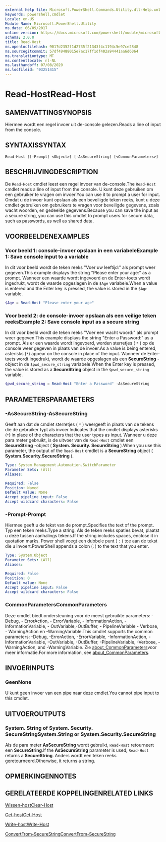 ```yaml
---
external help file: Microsoft.PowerShell.Commands.Utility.dll-Help.xml
keywords: powershell,cmdlet
Locale: en-US
Module Name: Microsoft.PowerShell.Utility
ms.date: 06/09/2017
online version: https://docs.microsoft.com/powershell/module/microsoft.powershell.utility/read-host?view=powershell-5.1&WT.mc_id=ps-gethelp
schema: 2.0.0
title: Read-Host
ms.openlocfilehash: 9017d2352f1d2735f21343f4c1194c5e97ce2848
ms.sourcegitcommit: 57df49488015e7ac17ff1df402a94441aa6d6064
ms.translationtype: MT
ms.contentlocale: nl-NL
ms.lasthandoff: 07/08/2020
ms.locfileid: "93251415"
---
```

# <span data-ttu-id="064a8-103">Read-Host</span><span class="sxs-lookup"><span data-stu-id="064a8-103">Read-Host</span></span>

## <span data-ttu-id="064a8-104">SAMENVATTING</span><span class="sxs-lookup"><span data-stu-id="064a8-104">SYNOPSIS</span></span>
<span data-ttu-id="064a8-105">Hiermee wordt een regel invoer uit de-console gelezen.</span><span class="sxs-lookup"><span data-stu-id="064a8-105">Reads a line of input from the console.</span></span>

## <span data-ttu-id="064a8-106">SYNTAXIS</span><span class="sxs-lookup"><span data-stu-id="064a8-106">SYNTAX</span></span>

```
Read-Host [[-Prompt] <Object>] [-AsSecureString] [<CommonParameters>]
```

## <span data-ttu-id="064a8-107">BESCHRIJVING</span><span class="sxs-lookup"><span data-stu-id="064a8-107">DESCRIPTION</span></span>

<span data-ttu-id="064a8-108">De `Read-Host` cmdlet leest een regel invoer van de-console.</span><span class="sxs-lookup"><span data-stu-id="064a8-108">The `Read-Host` cmdlet reads a line of input from the console.</span></span> <span data-ttu-id="064a8-109">U kunt deze gebruiken om een gebruiker te vragen om invoer.</span><span class="sxs-lookup"><span data-stu-id="064a8-109">You can use it to prompt a user for input.</span></span> <span data-ttu-id="064a8-110">Omdat u de invoer kunt opslaan als een beveiligde teken reeks, kunt u deze cmdlet gebruiken om gebruikers te vragen voor beveiligde gegevens, zoals wacht woorden, en gedeelde gegevens.</span><span class="sxs-lookup"><span data-stu-id="064a8-110">Because you can save the input as a secure string, you can use this cmdlet to prompt users for secure data, such as passwords, as well as shared data.</span></span>

## <span data-ttu-id="064a8-111">VOORBEELDEN</span><span class="sxs-lookup"><span data-stu-id="064a8-111">EXAMPLES</span></span>

### <span data-ttu-id="064a8-112">Voor beeld 1: console-invoer opslaan in een variabele</span><span class="sxs-lookup"><span data-stu-id="064a8-112">Example 1: Save console input to a variable</span></span>

<span data-ttu-id="064a8-113">In dit voor beeld wordt de teken reeks "Voer uw leeftijd:" als prompt weer gegeven.</span><span class="sxs-lookup"><span data-stu-id="064a8-113">This example displays the string "Please enter your age:" as a prompt.</span></span> <span data-ttu-id="064a8-114">Wanneer een waarde wordt ingevoerd en de Enter-toets wordt ingedrukt, wordt de waarde opgeslagen in de `$Age` variabele.</span><span class="sxs-lookup"><span data-stu-id="064a8-114">When a value is entered and the Enter key is pressed, the value is stored in the `$Age` variable.</span></span>

```powershell
$Age = Read-Host "Please enter your age"
```

### <span data-ttu-id="064a8-115">Voor beeld 2: de console-invoer opslaan als een veilige teken reeks</span><span class="sxs-lookup"><span data-stu-id="064a8-115">Example 2: Save console input as a secure string</span></span>

<span data-ttu-id="064a8-116">In dit voor beeld wordt de teken reeks "Voer een wacht woord:" als prompt weer gegeven.</span><span class="sxs-lookup"><span data-stu-id="064a8-116">This example displays the string "Enter a Password:" as a prompt.</span></span> <span data-ttu-id="064a8-117">Als er een waarde wordt ingevoerd, worden sterretjes ( `*` ) op de console weer gegeven in plaats van de invoer.</span><span class="sxs-lookup"><span data-stu-id="064a8-117">As a value is being entered, asterisks (`*`) appear on the console in place of the input.</span></span> <span data-ttu-id="064a8-118">Wanneer de Enter-toets wordt ingedrukt, wordt de waarde opgeslagen als een **SecureString** -object in de `$pwd_secure_string` variabele.</span><span class="sxs-lookup"><span data-stu-id="064a8-118">When the Enter key is pressed, the value is stored as a **SecureString** object in the `$pwd_secure_string` variable.</span></span>

```powershell
$pwd_secure_string = Read-Host "Enter a Password" -AsSecureString
```

## <span data-ttu-id="064a8-119">PARAMETERS</span><span class="sxs-lookup"><span data-stu-id="064a8-119">PARAMETERS</span></span>

### <span data-ttu-id="064a8-120">-AsSecureString</span><span class="sxs-lookup"><span data-stu-id="064a8-120">-AsSecureString</span></span>

<span data-ttu-id="064a8-121">Geeft aan dat de cmdlet sterretjes ( `*` ) weergeeft in plaats van de tekens die de gebruiker typt als invoer.</span><span class="sxs-lookup"><span data-stu-id="064a8-121">Indicates that the cmdlet displays asterisks (`*`) in place of the characters that the user types as input.</span></span> <span data-ttu-id="064a8-122">Wanneer u deze para meter gebruikt, is de uitvoer van de `Read-Host` cmdlet een **SecureString** -object ( **System. Security. SecureString** ).</span><span class="sxs-lookup"><span data-stu-id="064a8-122">When you use this parameter, the output of the `Read-Host` cmdlet is a **SecureString** object ( **System.Security.SecureString** ).</span></span>

```yaml
Type: System.Management.Automation.SwitchParameter
Parameter Sets: (All)
Aliases:

Required: False
Position: Named
Default value: None
Accept pipeline input: False
Accept wildcard characters: False
```

### <span data-ttu-id="064a8-123">-Prompt</span><span class="sxs-lookup"><span data-stu-id="064a8-123">-Prompt</span></span>

<span data-ttu-id="064a8-124">Hiermee geeft u de tekst van de prompt.</span><span class="sxs-lookup"><span data-stu-id="064a8-124">Specifies the text of the prompt.</span></span>
<span data-ttu-id="064a8-125">Typ een teken reeks.</span><span class="sxs-lookup"><span data-stu-id="064a8-125">Type a string.</span></span>
<span data-ttu-id="064a8-126">Als de teken reeks spaties bevat, plaatst u deze tussen aanhalings tekens.</span><span class="sxs-lookup"><span data-stu-id="064a8-126">If the string includes spaces, enclose it in quotation marks.</span></span>
<span data-ttu-id="064a8-127">Power shell voegt een dubbele punt ( `:` ) toe aan de tekst die u invoert.</span><span class="sxs-lookup"><span data-stu-id="064a8-127">PowerShell appends a colon (`:`) to the text that you enter.</span></span>

```yaml
Type: System.Object
Parameter Sets: (All)
Aliases:

Required: False
Position: 0
Default value: None
Accept pipeline input: False
Accept wildcard characters: False
```

### <span data-ttu-id="064a8-128">CommonParameters</span><span class="sxs-lookup"><span data-stu-id="064a8-128">CommonParameters</span></span>

<span data-ttu-id="064a8-129">Deze cmdlet biedt ondersteuning voor de meest gebruikte parameters: -Debug, - ErrorAction, - ErrorVariable, - InformationAction, -InformationVariable, - OutVariable,-OutBuffer, - PipelineVariable - Verbose, - WarningAction en -WarningVariable.</span><span class="sxs-lookup"><span data-stu-id="064a8-129">This cmdlet supports the common parameters: -Debug, -ErrorAction, -ErrorVariable, -InformationAction, -InformationVariable, -OutVariable, -OutBuffer, -PipelineVariable, -Verbose, -WarningAction, and -WarningVariable.</span></span> <span data-ttu-id="064a8-130">Zie [about_CommonParameters](https://go.microsoft.com/fwlink/?LinkID=113216)voor meer informatie.</span><span class="sxs-lookup"><span data-stu-id="064a8-130">For more information, see [about_CommonParameters](https://go.microsoft.com/fwlink/?LinkID=113216).</span></span>

## <span data-ttu-id="064a8-131">INVOER</span><span class="sxs-lookup"><span data-stu-id="064a8-131">INPUTS</span></span>

### <span data-ttu-id="064a8-132">Geen</span><span class="sxs-lookup"><span data-stu-id="064a8-132">None</span></span>

<span data-ttu-id="064a8-133">U kunt geen invoer van een pipe naar deze cmdlet.</span><span class="sxs-lookup"><span data-stu-id="064a8-133">You cannot pipe input to this cmdlet.</span></span>

## <span data-ttu-id="064a8-134">UITVOER</span><span class="sxs-lookup"><span data-stu-id="064a8-134">OUTPUTS</span></span>

### <span data-ttu-id="064a8-135">System. String of System. Security. SecureString</span><span class="sxs-lookup"><span data-stu-id="064a8-135">System.String or System.Security.SecureString</span></span>

<span data-ttu-id="064a8-136">Als de para meter **AsSecureString** wordt gebruikt, `Read-Host` retourneert een **SecureString**.</span><span class="sxs-lookup"><span data-stu-id="064a8-136">If the **AsSecureString** parameter is used, `Read-Host` returns a **SecureString**.</span></span> <span data-ttu-id="064a8-137">Anders wordt een teken reeks geretourneerd.</span><span class="sxs-lookup"><span data-stu-id="064a8-137">Otherwise, it returns a string.</span></span>

## <span data-ttu-id="064a8-138">OPMERKINGEN</span><span class="sxs-lookup"><span data-stu-id="064a8-138">NOTES</span></span>

## <span data-ttu-id="064a8-139">GERELATEERDE KOPPELINGEN</span><span class="sxs-lookup"><span data-stu-id="064a8-139">RELATED LINKS</span></span>

[<span data-ttu-id="064a8-140">Wissen-host</span><span class="sxs-lookup"><span data-stu-id="064a8-140">Clear-Host</span></span>](../microsoft.powershell.core/clear-host.md)

[<span data-ttu-id="064a8-141">Get-host</span><span class="sxs-lookup"><span data-stu-id="064a8-141">Get-Host</span></span>](Get-Host.md)

[<span data-ttu-id="064a8-142">Write-host</span><span class="sxs-lookup"><span data-stu-id="064a8-142">Write-Host</span></span>](Write-Host.md)

[<span data-ttu-id="064a8-143">ConvertFrom-SecureString</span><span class="sxs-lookup"><span data-stu-id="064a8-143">ConvertFrom-SecureString</span></span>](../Microsoft.PowerShell.Security/ConvertFrom-SecureString.md)
